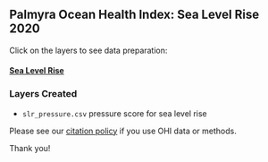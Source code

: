 ## Palmyra Ocean Health Index: Sea Level Rise 2020

Click on the layers to see data preparation:  

#### [Sea Level Rise](https://ohi-4site.github.io/pal-prep/prep/pressures/slr/v2020/slr_pressure_layer.html)    

### Layers Created

- `slr_pressure.csv`  pressure score for sea level rise     


Please see our [citation policy](http://ohi-science.org/citation-policy/) if you use OHI data or methods.

Thank you!